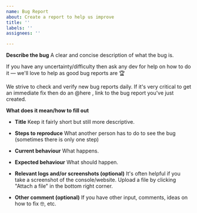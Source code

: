 ```yaml
---
name: Bug Report
about: Create a report to help us improve
title: ''
labels: ''
assignees: ''

---
```


**Describe the bug**
A clear and concise description of what the bug is.

If you have any uncertainty/difficulty then ask any dev for help on how to do it — we'll love to help as good bug reports are 🏆

We strive to check and verify new bug reports daily. If it's very critical to get an immediate fix then do an @here , link to the bug report you've just created.

**What does it mean/how to fill out**
- **Title**
Keep it fairly short but still more descriptive.

- **Steps to reproduce**
What another person has to do to see the bug (sometimes there is only one step)

- **Current behaviour**
What happens.

- **Expected behaviour**
What should happen.

- **Relevant logs and/or screenshots (optional)**
It's often helpful if you take a screenshot of the console/website. Upload a file by clicking "Attach a file" in the bottom right corner.

- **Other comment (optional)**
If you have other input, comments, ideas on how to fix 🤓, etc.
